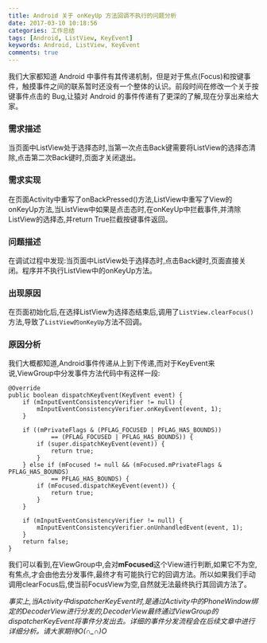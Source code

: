 ```yaml
---
title: Android 关于 onKeyUp 方法回调不执行的问题分析
date: 2017-03-10 10:18:56
categories: 工作总结
tags: [Android, ListView, KeyEvent]
keywords: Android, ListView, KeyEvent
comments: true
---
```


我们大家都知道 Android 中事件有其传递机制，但是对于焦点(Focus)和按键事件，触摸事件之间的联系暂时还没有一个整体的认识。前段时间在修改一个关于按键事件点击的 Bug,让猿对 Android 的事件传递有了更深的了解,现在分享出来给大家。<!--more-->

### 需求描述
当页面中ListView处于选择态时,当第一次点击Back键需要将ListView的选择态清除,点击第二次Back键时,页面才关闭退出。

### 需求实现
在页面Activity中重写了onBackPressed()方法,ListView中重写了View的onKeyUp方法,当ListView中如果是点击态时,在onKeyUp中拦截事件,并清除ListView的选择态,并return True拦截按键事件返回。

### 问题描述
在调试过程中发现:当页面中ListView处于选择态时,点击Back键时,页面直接关闭。程序并不执行ListView中的onKeyUp方法。

### 出现原因
在页面初始化后,在选择ListView为选择态结束后,调用了`ListView.clearFocus()`方法,导致了`ListView的onKeyUp`方法不回调。

### 原因分析
我们大概都知道,Android事件传递从上到下传递,而对于KeyEvent来说,ViewGroup中分发事件方法代码中有这样一段:

    @Override
    public boolean dispatchKeyEvent(KeyEvent event) {
        if (mInputEventConsistencyVerifier != null) {
            mInputEventConsistencyVerifier.onKeyEvent(event, 1);
        }

        if ((mPrivateFlags & (PFLAG_FOCUSED | PFLAG_HAS_BOUNDS))
                == (PFLAG_FOCUSED | PFLAG_HAS_BOUNDS)) {
            if (super.dispatchKeyEvent(event)) {
                return true;
            }
        } else if (mFocused != null && (mFocused.mPrivateFlags & PFLAG_HAS_BOUNDS)
                == PFLAG_HAS_BOUNDS) {
            if (mFocused.dispatchKeyEvent(event)) {
                return true;
            }
        }

        if (mInputEventConsistencyVerifier != null) {
            mInputEventConsistencyVerifier.onUnhandledEvent(event, 1);
        }
        return false;
    }

我们可以看到,在ViewGroup中,会对**mFocused**这个View进行判断,如果它不为空,有焦点,才会由他去分发事件,最终才有可能执行它的回调方法。所以如果我们手动调用clearFocus后,使当前FocusView为空,自然就无法最终执行其回调方法了。

*事实上,当Activity中dispatcherKeyEvent时,是通过Activity中的PhoneWindow绑定的DecoderView进行分发的,DecoderView最终通过ViewGroup的dispatcherKeyEvent将事件分发出去。详细的事件分发流程会在后续文章中进行详细分析。请大家期待O(∩_∩)O*
